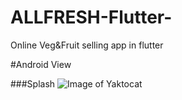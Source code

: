 # ALLFRESH-Flutter-
Online Veg&amp;Fruit selling app in flutter


#Android View

###Splash
![Image of Yaktocat](
https://image.ibb.co/c6GKY9/Screenshot_2018_08_16_15_59_34_606_comroughike_pagetransformer.png
)
